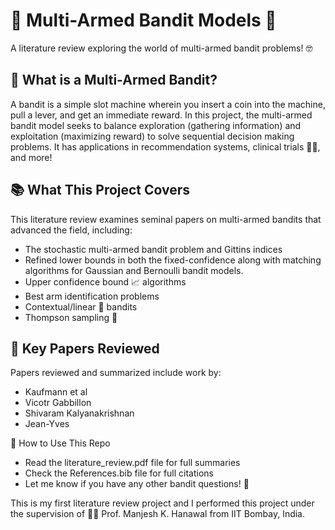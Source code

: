 # 🎰 Multi-Armed Bandit Models 🎰
A literature review exploring the world of multi-armed bandit problems! 🤓

## 🤔 What is a Multi-Armed Bandit?
A bandit is a simple slot machine wherein you insert a coin into the machine, pull a lever, and get an immediate reward. In this project, the multi-armed bandit model seeks to balance exploration (gathering information) and exploitation (maximizing reward) to solve sequential decision making problems. It has applications in recommendation systems, clinical trials 👨‍⚕️, and more!

## 📚 What This Project Covers
This literature review examines seminal papers on multi-armed bandits that advanced the field, including:
- The stochastic multi-armed bandit problem and Gittins indices
- Refined lower bounds in both the fixed-confidence along with matching algorithms for Gaussian and Bernoulli bandit models.
- Upper confidence bound 📈 algorithms
- Best arm identification problems
- Contextual/linear 🔢 bandits
- Thompson sampling 🎯


## 📖 Key Papers Reviewed
Papers reviewed and summarized include work by:
- Kaufmann et al
- Vicotr Gabbillon
- Shivaram Kalyanakrishnan
- Jean-Yves

📝 How to Use This Repo
- Read the literature_review.pdf file for full summaries
- Check the References.bib file for full citations
- Let me know if you have any other bandit questions! 🙋

This is my first literature review project and I performed this project under the supervision of 👨‍💼 Prof. Manjesh K. Hanawal  from IIT Bombay, India. 
